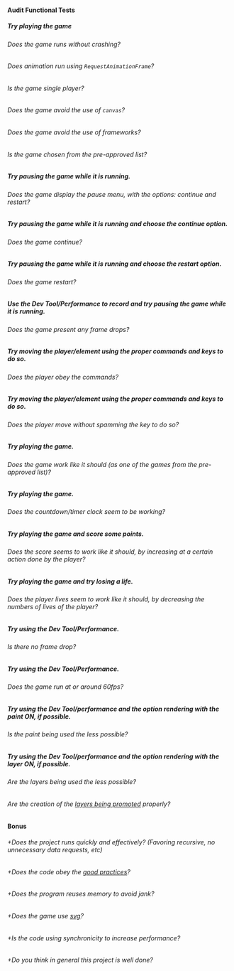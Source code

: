 #### Audit Functional Tests

##### Try playing the game

###### Does the game runs without crashing?

###### Does animation run using `RequestAnimationFrame`?

###### Is the game single player?

###### Does the game avoid the use of `canvas`?

###### Does the game avoid the use of frameworks?

###### Is the game chosen from the pre-approved list?

##### Try pausing the game while it is running.

###### Does the game display the pause menu, with the options: continue and restart?

##### Try pausing the game while it is running and choose the continue option.

###### Does the game continue?

##### Try pausing the game while it is running and choose the restart option.

###### Does the game restart?

##### Use the Dev Tool/Performance to record and try pausing the game while it is running.

###### Does the game present any frame drops?

##### Try moving the player/element using the proper commands and keys to do so.

###### Does the player obey the commands?

##### Try moving the player/element using the proper commands and keys to do so.

###### Does the player move without spamming the key to do so?

##### Try playing the game.

###### Does the game work like it should (as one of the games from the pre-approved list)?

##### Try playing the game.

###### Does the countdown/timer clock seem to be working?

##### Try playing the game and score some points.

###### Does the score seems to work like it should, by increasing at a certain action done by the player?

##### Try playing the game and try losing a life.

###### Does the player lives seem to work like it should, by decreasing the numbers of lives of the player?

##### Try using the Dev Tool/Performance.

###### Is there no frame drop?

##### Try using the Dev Tool/Performance.

###### Does the game run at or around 60fps?

##### Try using the Dev Tool/performance and the option rendering with the paint ON, if possible.

###### Is the paint being used the less possible?

##### Try using the Dev Tool/performance and the option rendering with the layer ON, if possible.

###### Are the layers being used the less possible?

###### Are the creation of the [layers being promoted](https://developers.google.com/web/fundamentals/performance/rendering/stick-to-compositor-only-properties-and-manage-layer-count) properly?

#### Bonus

###### +Does the project runs quickly and effectively? (Favoring recursive, no unnecessary data requests, etc)

###### +Does the code obey the [good practices](../../good-practices/README.md)?

###### +Does the program reuses memory to avoid jank?

###### +Does the game use [svg](https://developer.mozilla.org/en-US/docs/Web/SVG)?

###### +Is the code using synchronicity to increase performance?

###### +Do you think in general this project is well done?

